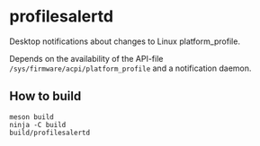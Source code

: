 # profilesalertd

Desktop notifications about changes to Linux platform\_profile.

Depends on the availability of the API-file `/sys/firmware/acpi/platform_profile`
and a notification daemon.

## How to build

```
meson build
ninja -C build
build/profilesalertd
```

